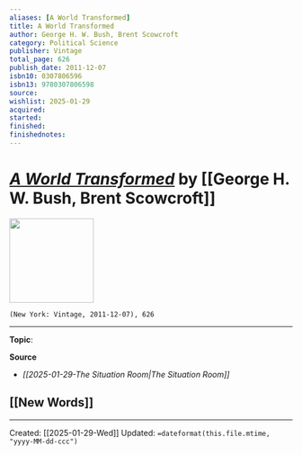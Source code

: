 ```yaml
---
aliases: [A World Transformed]
title: A World Transformed
author: George H. W. Bush, Brent Scowcroft
category: Political Science
publisher: Vintage
total_page: 626
publish_date: 2011-12-07
isbn10: 0307806596
isbn13: 9780307806598
source: 
wishlist: 2025-01-29
acquired: 
started: 
finished: 
finishednotes: 
---
```

# *[A World Transformed]()* by [[George H. W. Bush, Brent Scowcroft]]

<img src="http://books.google.com/books/content?id=NIgxAAVZ1tYC&printsec=frontcover&img=1&zoom=1&edge=curl&source=gbs_api" width=150>

`(New York: Vintage, 2011-12-07), 626`



--- 
**Topic**: 

**Source**
- *[[2025-01-29-The Situation Room|The Situation Room]]*
 
**[[New Words]]**
- 

---
Created: [[2025-01-29-Wed]]
Updated: `=dateformat(this.file.mtime, "yyyy-MM-dd-ccc")`